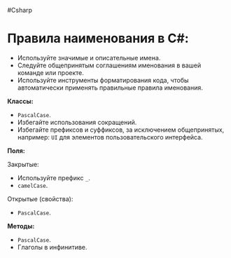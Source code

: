 #Csharp

# Правила наименования в C#:

- Используйте значимые и описательные имена.
- Следуйте общепринятым соглашениям именования в вашей команде или проекте.
- Используйте инструменты форматирования кода, чтобы автоматически применять правильные правила именования.

**Классы:**
- `PascalCase`. 
- Избегайте использования сокращений.
- Избегайте префиксов и суффиксов, за исключением общепринятых, например: `UI` для элементов пользовательского интерфейса.

**Поля:**

Закрытые:
- Используйте префикс `_`.
- `camelCase`.

Открытые (свойства):
- `PascalCase`.

**Методы:**
- `PascalCase`.
- Глаголы в инфинитиве.